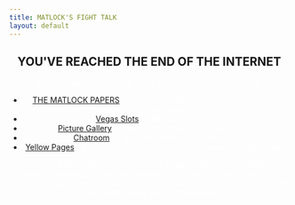 ```yaml
---
title: MATLOCK'S FIGHT TALK
layout: default
---
```

<center>
    <h2>YOU'VE REACHED THE END OF THE INTERNET</h2>
    <div class="intro-container">
        <p><font color="#FFFFFF">It is incredible we've made it this far. Check out my fight stuff:</font></p>
        <ul>
            <li><font color="#FFFFFF"><a href="/matlockpapers">THE MATLOCK PAPERS</a> - My personal MMA breakdowns and picks (some trauma dumping mixed in)</font></li>
            <li><font color="#FFFFFF"><a href="/vegas">Vegas Slots</a> - MMA Slot Machine</font></li>
            <li><font color="#FFFFFF"><a href="/picture-gallery">Picture Gallery</a> - Some of the best MMA photos taken</font></li>
            <li><font color="#FFFFFF"><a href="/chatroom">Chatroom</a> - Fight companions and chatroom.</font></li>
            <li><font color="#FFFFFF"><a href="/mma-yellowpages">Yellow Pages</a> - A collection of some of the best creators in MMA today. </font></li>
        </ul>
        <p><font color="#FFFFFF">There was a time when the internet was small pockets of individuals and small businesses running their own websites, even if it was hosted on geocities. Now we're all on one of the major platforms. I just wanted a piece of that back. Thank you for stopping by. </font></p>
    </div>
</center>
